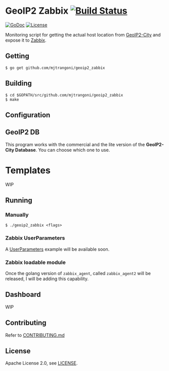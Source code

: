 # GeoIP2 Zabbix [![Build Status](https://travis-ci.org/mjtrangoni/geoip2_zabbix.svg?branch=master)](https://travis-ci.org/mjtrangoni/geoip2_zabbix)

[![GoDoc](https://godoc.org/github.com/mjtrangoni/geoip2_zabbix?status.svg?style=for-the-badge)](https://godoc.org/github.com/mjtrangoni/geoip2_zabbix)
[![License](https://img.shields.io/badge/License-Apache%202.0-blue.svg?style=for-the-badge)](https://raw.githubusercontent.com/mjtrangoni/geoip2_zabbix/master/LICENSE)

Monitoring script for getting the actual host location from
[GeoIP2-City](https://www.maxmind.com/en/geoip2-city) and expose it to [Zabbix](https://www.zabbix.com/).

## Getting

```
$ go get github.com/mjtrangoni/geoip2_zabbix
```

## Building

```
$ cd $GOPATH/src/github.com/mjtrangoni/geoip2_zabbix
$ make
```

## Configuration


## GeoIP2 DB

This program works with the commercial and the lite version of the 
**GeoIP2-City Database**. You can choose which one to use.

# Templates

WIP

## Running

### Manually
```
$ ./geoip2_zabbix <flags>
```

### Zabbix UserParameters

A [UserParameters](https://www.zabbix.com/documentation/current/manual/config/items/userparameters) example will be available soon.

### Zabbix loadable module

Once the golang version of `zabbix_agent`, called `zabbix_agent2` will be released,
I will be adding this capability.

## Dashboard

WIP

## Contributing

Refer to [CONTRIBUTING.md](https://github.com/mjtrangoni/geoip2_zabbix/blob/master/CONTRIBUTING.md)

## License

Apache License 2.0, see [LICENSE](https://github.com/mjtrangoni/geoip2_zabbix/blob/master/LICENSE).

[travis]: https://travis-ci.org/mjtrangoni/geoip2_zabbix
